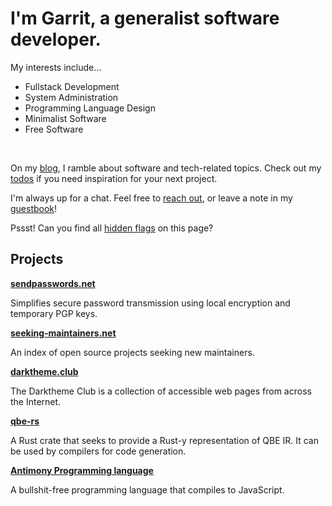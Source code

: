 # I'm Garrit, a generalist software developer.

My interests include...

- Fullstack Development
- System Administration
- Programming Language Design
- Minimalist Software
- Free Software

&emsp;

On my [blog](/posts), I ramble about software and tech-related topics. Check
out my [todos](/todo) if you need inspiration for your next project.

I'm always up for a chat. Feel free to [reach out](/contact), or leave a note in
my [guestbook](/guestbook)!

Pssst! Can you find all [hidden flags](/ctf) on this page?

## Projects

**[sendpasswords.net](https://sendpasswords.net/)**

Simplifies secure password transmission using local encryption and temporary PGP keys.

**[seeking-maintainers.net](https://seeking-maintainers.net/)**

An index of open source projects seeking new maintainers.

**[darktheme.club](https://darktheme.club/)**

The Darktheme Club is a collection of accessible web pages from across the Internet.

**[qbe-rs](https://github.com/garritfra/qbe-rs)**

A Rust crate that seeks to provide a Rust-y representation of QBE IR. It can be
used by compilers for code generation.

**[Antimony Programming language](https://github.com/antimony-lang/antimony)**

A bullshit-free programming language that compiles to JavaScript.
